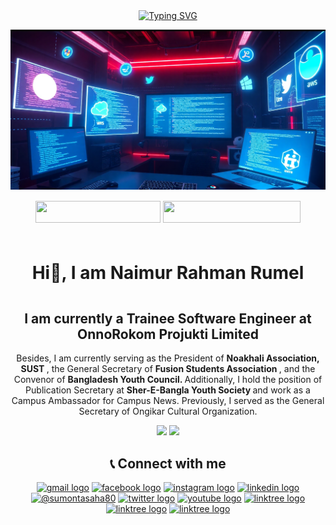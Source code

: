 <p align="center" style="padding-top:10px">
  <a href="https://github.com/naimur1046">
    <img src="https://readme-typing-svg.herokuapp.com?lines=Intern+Software+Engineer+OnnoRokom+IT;Problem+Solver+%7C+DS+%7C+Algorithm+%7C+OOP;Java+%7C+C%2B%2B+%7C+C+%7C+Python+%7C+JavaScript;ASP.NET+Core+MVC;+ASP.NET+Core+API;React+%7C+Redux+%7C+Typescript;MySQL+%7C+MongoDB%7C+Node.js;Docker+%7C+ML+%7C+Postman;GS+of+Fushion+Student+Association;Convenor+of+BYC;Campus+Ambassador+of+Campus+News;Publication+Secretary;of+Sher-E-Bangla+Nagar+Youth+Society;&center=true&font=Fira+Code&size=18&color=00FF00&pause=1000" alt="Typing SVG" />
  </a>
</p>

<img src="images/backgroundImage5.png"/>

<div align="center" style="padding-top: 15px; padding-bottom: 10px; padding-left: 20px; padding-right: 20px;" >
<a href = "https://drive.google.com/file/d/1XDzet1HUo4RJHWXK-OiQrjWiGPQFozhq/viewusp=sharing" ><img src="https://img.shields.io/badge/My%20CV-%40Naimur-blue" width="200" height="35"></a>
<a href = "www.linkedin.com/in/naimur-rahman-rumel" ><img src="https://img.shields.io/badge/Profile-My%20Linkdin-red" width="220"height="35"></a>
</div>

<h1 align="center" style="padding-top: 10px; padding-bottom: 15px; padding-left: 20px; padding-right: 20px;">Hi👋, I am Naimur Rahman Rumel </h1>

<h2 align="center"  class="feature">
 I am currently a <b>Trainee Software Engineer</b> at
  <a herf="https://www.linkedin.com/company/onnorokom-projukti-limited/posts/?feedView=all"><b>OnnoRokom Projukti Limited</b></a>
</h2>

<p align="center" width="150px">
  Besides, I am currently serving as the President of <strong> Noakhali Association, SUST </strong> , the General Secretary of <strong> Fusion Students Association </strong> , and the Convenor of <strong> Bangladesh Youth Council. </strong>  Additionally, I hold the position of Publication Secretary at <strong> Sher-E-Bangla Youth Society </strong> and work as a Campus Ambassador for Campus News. Previously, I served as the General Secretary of Ongikar Cultural Organization.
</p>

  <!-- Github Profile Summary Cards -->
<p align="center">
<img width="40%" src="http://github-profile-summary-cards.vercel.app/api/cards/repos-per-language?username=naimur1046&theme=gruvbox"  />
 <img width="40%" src="http://github-profile-summary-cards.vercel.app/api/cards/most-commit-language?username=naimur1046&theme=gruvbox"  />
</p>

<!-- Contact Section -->

<div align="center">

## 📞 Connect with me

<p align="center">
<a href="mailto:naimurrahman1046@gmail.com?subject=Want%20to%20contact%20you%20from%20github"><img src="https://raw.githubusercontent.com/maurodesouza/profile-readme-generator/master/src/assets/icons/social/gmail/default.svg" width="42" height="30" alt="gmail logo"/></a>
<a href="https://fb.com/https://www.facebook.com/naimurrumel"><img src="https://raw.githubusercontent.com/rahuldkjain/github-profile-readme-generator/master/src/images/icons/Social/facebook.svg" width="42" height="30" alt="facebook logo"  /></a>
<a href="https://instagram.com/naimur_rahaman_rumel"><img src="https://raw.githubusercontent.com/maurodesouza/profile-readme-generator/master/src/assets/icons/social/instagram/default.svg" width="42" height="30" alt="instagram logo"  /></a>
<a href="www.linkedin.com/in/naimur-rahman-rumel"><img src="https://raw.githubusercontent.com/maurodesouza/profile-readme-generator/master/src/assets/icons/social/linkedin/default.svg" width="42" height="30" alt="linkedin logo"  /></a>
<a href="https://medium.com/@naimurrahman" target="blank"><img src="https://raw.githubusercontent.com/rahuldkjain/github-profile-readme-generator/master/src/images/icons/Social/medium.svg" alt="@sumontasaha80" height="30" width="42" /></a>
<a href="https://twitter.com/sumonta_saha" ><img src="https://raw.githubusercontent.com/maurodesouza/profile-readme-generator/master/src/assets/icons/social/twitter/default.svg" width="42" height="30" alt="twitter logo"  /></a>
<a href="https://www.youtube.com/@DecodeComplexity" ><img src="https://raw.githubusercontent.com/maurodesouza/profile-readme-generator/master/src/assets/icons/social/youtube/default.svg" width="42" height="30" alt="youtube logo"  /></a>
<a href="https://stackoverflow.com/users/13511410/sumonta-saha-mridul" ><img src="https://raw.githubusercontent.com/rahuldkjain/github-profile-readme-generator/master/src/images/icons/Social/stack-overflow.svg" width="42" height="30" alt="linktree logo"  /></a>
<a href="https://codeforces.com/profile/naimurrahman1046" ><img src="https://raw.githubusercontent.com/rahuldkjain/github-profile-readme-generator/master/src/images/icons/Social/codeforces.svg" width="42" height="30" alt="linktree logo"  /></a>
<a href="https://www.leetcode.com/naimur1046" ><img src="https://raw.githubusercontent.com/rahuldkjain/github-profile-readme-generator/master/src/images/icons/Social/leet-code.svg" width="42" height="30" alt="linktree logo"  /></a>

<!-- <a href="https://linktr.ee/sumontasaha?fbclid=IwAR1SsBAPd9NHFmr0SLw3B5SPZdlmElavozsaq52LG8DR8PfTfwnx57DEgUw" ><img src="https://raw.githubusercontent.com/maurodesouza/profile-readme-generator/master/src/assets/icons/social/linktree/default.svg" width="42" height="30" alt="linktree logo"  /></a> -->

</p>

</div>
